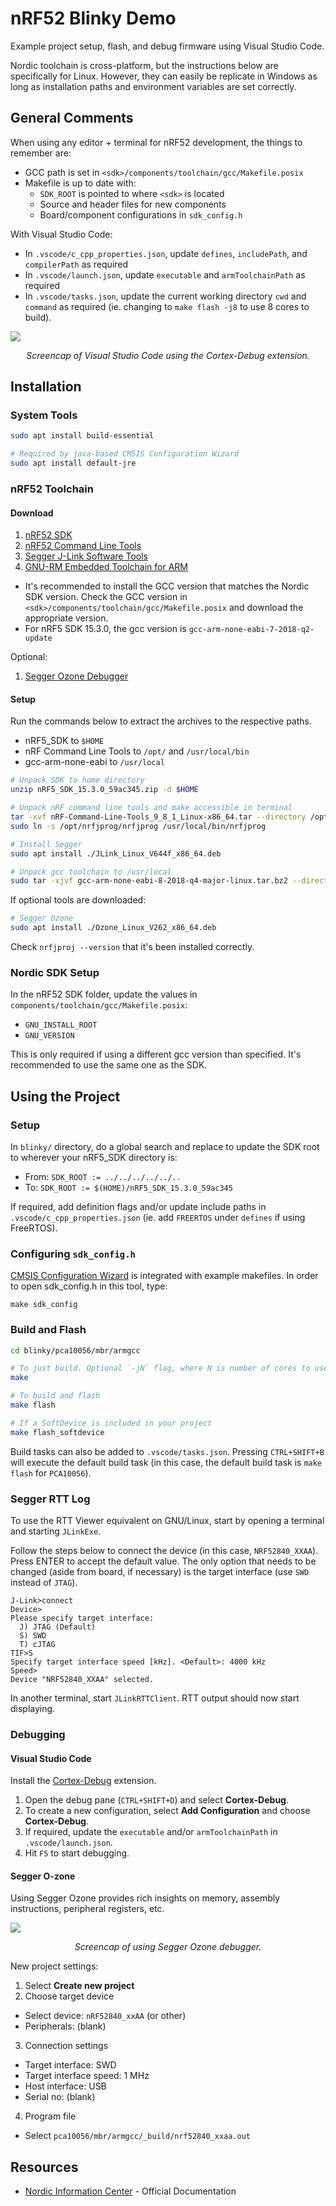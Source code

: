 # nRF52 Blinky Demo

Example project setup, flash, and debug firmware using Visual Studio Code.

Nordic toolchain is cross-platform, but the instructions below are specifically for Linux. However, they can easily be replicate in Windows as long as installation paths and environment variables are set correctly.

## General Comments

When using any editor + terminal for nRF52 development, the things to remember are:

- GCC path is set in `<sdk>/components/toolchain/gcc/Makefile.posix`
- Makefile is up to date with:
  - `SDK_ROOT` is pointed to where `<sdk>` is located
  - Source and header files for new components
  - Board/component configurations in `sdk_config.h`

With Visual Studio Code:

- In `.vscode/c_cpp_properties.json`, update `defines`, `includePath`, and `compilerPath` as required
- In `.vscode/launch.json`, update `executable` and `armToolchainPath` as required
- In `.vscode/tasks.json`, update the current working directory `cwd` and `command` as required (ie. changing to `make flash -j8` to use 8 cores to build).

![](docs/vs-code-debug.png)

<p align="center"><i>Screencap of Visual Studio Code using the Cortex-Debug extension.</i></p>

## Installation

### System Tools

```bash
sudo apt install build-essential

# Required by java-based CMSIS Configuration Wizard
sudo apt install default-jre
```

### nRF52 Toolchain

#### Download

1. [nRF52 SDK](https://www.nordicsemi.com/Software-and-Tools/Software/nRF5-SDK)
2. [nRF52 Command Line Tools](https://www.nordicsemi.com/Software-and-Tools/Development-Tools/nRF5-Command-Line-Tools)
3. [Segger J-Link Software Tools](https://www.segger.com/downloads/jlink)
5. [GNU-RM Embedded Toolchain for ARM](https://developer.arm.com/tools-and-software/open-source-software/developer-tools/gnu-toolchain/gnu-rm/downloads)
  - It's recommended to install the GCC version that matches the Nordic SDK version. Check the GCC version in `<sdk>/components/toolchain/gcc/Makefile.posix` and download the appropriate version.
  - For nRF5 SDK 15.3.0, the gcc version is `gcc-arm-none-eabi-7-2018-q2-update`

Optional:

1. [Segger Ozone Debugger](https://www.segger.com/downloads/jlink/#Ozone)

#### Setup

Run the commands below to extract the archives to the respective paths.

- nRF5_SDK to `$HOME`
- nRF Command Line Tools to `/opt/` and `/usr/local/bin`
- gcc-arm-none-eabi to `/usr/local`

```bash
# Unpack SDK to home directory
unzip nRF5_SDK_15.3.0_59ac345.zip -d $HOME

# Unpack nRF command line tools and make accessible in terminal
tar -xvf nRF-Command-Line-Tools_9_8_1_Linux-x86_64.tar --directory /opt/
sudo ln -s /opt/nrfjprog/nrfjprog /usr/local/bin/nrfjprog

# Install Segger
sudo apt install ./JLink_Linux_V644f_x86_64.deb

# Unpack gcc toolchain to /usr/local
sudo tar -xjvf gcc-arm-none-eabi-8-2018-q4-major-linux.tar.bz2 --directory /usr/local
```

If optional tools are downloaded:

```bash
# Segger Ozone
sudo apt install ./Ozone_Linux_V262_x86_64.deb
```

Check `nrfjproj --version` that it's been installed correctly.

### Nordic SDK Setup

In the nRF52 SDK folder, update the values in `components/toolchain/gcc/Makefile.posix`:

- `GNU_INSTALL_ROOT`
- `GNU_VERSION`

This is only required if using a different gcc version than specified. It's recommended to use the same one as the SDK.

## Using the Project

### Setup

In `blinky/` directory, do a global search and replace to update the SDK root to wherever your nRF5_SDK directory is:

- From: `SDK_ROOT := ../../../../../..`
- To: `SDK_ROOT := $(HOME)/nRF5_SDK_15.3.0_59ac345`

If required, add definition flags and/or update include paths in `.vscode/c_cpp_properties.json` (ie. add `FREERTOS` under `defines` if using FreeRTOS).

### Configuring `sdk_config.h`

[CMSIS Configuration Wizard](https://sourceforge.net/projects/cmsisconfig/) is integrated with example makefiles. In order to open sdk_config.h in this tool, type:

```
make sdk_config
```

### Build and Flash

```bash
cd blinky/pca10056/mbr/armgcc

# To just build. Optional `-jN` flag, where N is number of cores to use
make

# To build and flash
make flash

# If a SoftDevice is included in your project
make flash_softdevice
```

Build tasks can also be added to `.vscode/tasks.json`. Pressing `CTRL+SHIFT+B` will execute the default build task (in this case, the default build task is `make flash` for `PCA10056`).

### Segger RTT Log

To use the RTT Viewer equivalent on GNU/Linux, start by opening a terminal and starting `JLinkExe`.

Follow the steps below to connect the device (in this case, `NRF52840_XXAA`). Press ENTER to accept the default value. The only option that needs to be changed (aside from board, if necessary) is the target interface (use `SWD` instead of `JTAG`).

```
J-Link>connect
Device>
Please specify target interface:
  J) JTAG (Default)
  S) SWD
  T) cJTAG
TIF>S
Specify target interface speed [kHz]. <Default>: 4000 kHz
Speed>
Device "NRF52840_XXAA" selected.
```

In another terminal, start `JLinkRTTClient`. RTT output should now start displaying.

### Debugging

#### Visual Studio Code

Install the [Cortex-Debug](https://marketplace.visualstudio.com/items?itemName=marus25.cortex-debug) extension.

1. Open the debug pane (`CTRL+SHIFT+D`) and select **Cortex-Debug**.
2. To create a new configuration, select **Add Configuration** and choose **Cortex-Debug**.
3. If required, update the `executable` and/or `armToolchainPath` in `.vscode/launch.json`.
4. Hit `F5` to start debugging.

#### Segger O-zone

Using Segger Ozone provides rich insights on memory, assembly instructions, peripheral registers, etc.

![](docs/segger-ozone.png)

<p align="center"><i>Screencap of using Segger Ozone debugger.</i></p>

New project settings:

1. Select **Create new project**
2. Choose target device
  - Select device: `nRF52840_xxAA` (or other)
  - Peripherals: (blank)
3. Connection settings
  - Target interface: SWD
  - Target interface speed: 1 MHz
  - Host interface: USB
  - Serial no: (blank)
4. Program file
  - Select `pca10056/mbr/armgcc/_build/nrf52840_xxaa.out`

## Resources

- [Nordic Information Center](https://infocenter.nordicsemi.com/index.jsp) - Official Documentation